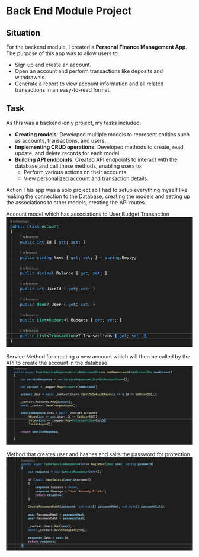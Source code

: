 # Back End Module Project

## Situation

For the backend module, I created a <strong>Personal Finance Management App</strong>. The purpose of this app was to allow users to:

<ul>
    <li>Sign up and create an account.</li>
    <li>Open an account and perform transactions like deposits and withdrawals.</li>
    <li>Generate a report to view account information and all related transactions in an easy-to-read format.</li>
</ul>

## Task

As this was a backend-only project, my tasks included:

<ul>
    <li><strong>Creating models</strong>: Developed multiple models to represent entities such as accounts, transactions, and users.</li>
    <li><strong>Implementing CRUD operations</strong>: Developed methods to create, read, update, and delete records for each model.</li>
    <li><strong>Building API endpoints</strong>: Created API endpoints to interact with the database and call these methods, enabling users to:
        <ul>
            <li>Perform various actions on their accounts.</li>
            <li>View personalized account and transaction details.</li>
        </ul>
    </li>
</ul>

Action
This app was a solo project so I had to setup everything myself like making the connection to the Database, creating the models and setting up the associations to other models, creating the API routes.

Account model which has associations to User,Budget,Transaction
<img src = "../BackendProject/ImagesBP/AccountScreenshot.png" />

Service Method for creating a new account which will then be called by the API to create the account in the database
<img src = "../BackendProject/ImagesBP/AddNewAccount.png" />

Method that creates user and hashes and salts the password for protection
<img src = "../BackendProject/ImagesBP/UserRegisterMethod.png" />
